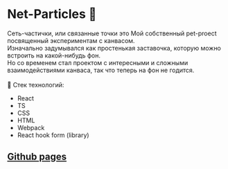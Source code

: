 # Net-Particles 🧠
Сеть-частички, или связанные точки это
Мой собственный pet-proect посвященный экспериментам с канвасом. <br>
Изначально задумывался как простенькая заставочка, которую можно встроить на какой-нибудь фон. <br>
Но со временем стал проектом с интересными и сложными взаимодействиями канваса, так что теперь на фон не годится. <br>
<br>
🤖 Стек технологий:
- React
- TS
- CSS
- HTML
- Webpack
- React hook form (library) 

## [Github pages](https://accrrsd.github.io/Net-Particles/)
